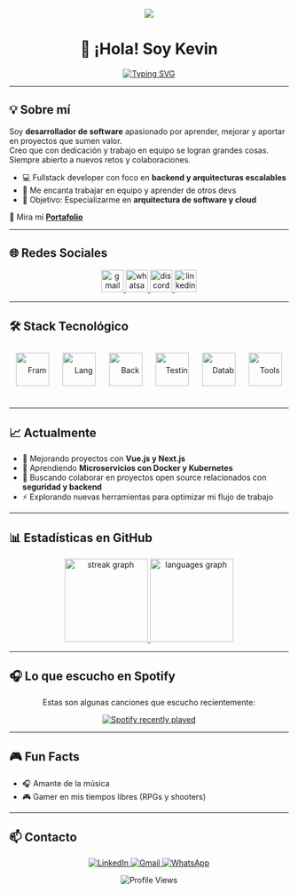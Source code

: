<p align="center">
  <img src="https://capsule-render.vercel.app/api?type=waving&color=gradient&height=150&section=header&text=Kevin%20Villegas&fontSize=40&fontColor=fff" />
</p>
 
<h1 align="center">👋 ¡Hola! Soy Kevin</h1>  

<p align="center">
  <a href="https://git.io/typing-svg">
    <img src="https://readme-typing-svg.herokuapp.com?font=Fira+Code&size=22&duration=4000&pause=1000&color=36BCF7&center=true&vCenter=true&width=500&lines=Fullstack+Developer;Ingeniero+Sistemas;Siempre+aprendiendo+y+mejorando" alt="Typing SVG" />
  </a>
</p>

---

## 💡 Sobre mí
Soy **desarrollador de software** apasionado por aprender, mejorar y aportar en proyectos que sumen valor.  
Creo que con dedicación y trabajo en equipo se logran grandes cosas.  
Siempre abierto a nuevos retos y colaboraciones.

- 💻 Fullstack developer con foco en **backend y arquitecturas escalables**  
- 🤝 Me encanta trabajar en equipo y aprender de otros devs  
- 🎯 Objetivo: Especializarme en **arquitectura de software y cloud**

🔗 Mira mi [**Portafolio**](https://portafolio-kappa-ten-13.vercel.app/)

---

## 🌐 Redes Sociales

<div align="center">   
  <a href="mailto:kevinvilleperez@gmail.com" target="_blank">
    <img src="https://img.shields.io/static/v1?message=Gmail&logo=gmail&color=D14836&style=for-the-badge" height="40" alt="gmail logo" />
  </a>
  <a href="https://wa.me/573173552802" target="_blank">
    <img src="https://img.shields.io/static/v1?message=Whatsapp&logo=whatsapp&color=25D366&style=for-the-badge" height="40" alt="whatsapp logo" />
  </a>
  <a href="https://discord.com/users/385181387491246080" target="_blank">
    <img src="https://img.shields.io/static/v1?message=Discord&logo=discord&color=7289DA&style=for-the-badge" height="40" alt="discord logo" />
  </a>
  <a href="https://www.linkedin.com/in/kevin-villegas-666bb61ab/" target="_blank">
    <img src="https://img.shields.io/static/v1?message=LinkedIn&logo=linkedin&color=0077B5&style=for-the-badge" height="40" alt="linkedin logo" />
  </a>
</div>

---

## 🛠️ Stack Tecnológico

<div align="center" style="line-height: 60px;">
  <img src="https://skillicons.dev/icons?i=vue,nextjs,react,angular" height="60" style="margin:10px;" alt="Framework icons" />
  <img src="https://skillicons.dev/icons?i=typescript,cs,go" height="60" style="margin:10px;" alt="Languages icons" />
  <img src="https://skillicons.dev/icons?i=nodejs,nestjs,graphql" height="60" style="margin:10px;" alt="Backend icons" />
  <img src="https://skillicons.dev/icons?i=jest" height="60" style="margin:10px;" alt="Testing icons" />
  <img src="https://skillicons.dev/icons?i=mysql,mongodb,postgresql" height="60" style="margin:10px;" alt="Database icons" />
  <img src="https://skillicons.dev/icons?i=docker,git" height="60" style="margin:10px;" alt="Tools icons" />
</div>

---

## 📈 Actualmente
- 🔭 Mejorando proyectos con **Vue.js y Next.js**  
- 🌱 Aprendiendo **Microservicios con Docker y Kubernetes**  
- 👯 Buscando colaborar en proyectos open source relacionados con **seguridad y backend**  
- ⚡ Explorando nuevas herramientas para optimizar mi flujo de trabajo  

---

## 📊 Estadísticas en GitHub

<p align="center">
  <a href="https://github.com/DaR3kDev">
    <img src="https://streak-stats.demolab.com?user=DaR3kDev&locale=es&mode=daily&theme=radical&hide_border=false&border_radius=5&order=3" height="150" alt="streak graph" />
    <img src="https://github-readme-stats.vercel.app/api/top-langs?username=DaR3kDev&locale=es&hide_title=false&layout=compact&card_width=320&langs_count=5&theme=radical&hide_border=false&order=2" height="150" alt="languages graph" />
  </a>
</p>

---

## 🎧 Lo que escucho en Spotify

<p align="center">Estas son algunas canciones que escucho recientemente:</p>

<div align="center">
  <a href="https://open.spotify.com/user/31fdhtjpzjti53qgx5lx7ftxbbpu">
    <img src="https://spotify-recently-played-readme.vercel.app/api?user=31fdhtjpzjti53qgx5lx7ftxbbpu&count=5&unique=false" alt="Spotify recently played" />
  </a>
</div>

---

## 🎮 Fun Facts
- 🎧 Amante de la música  
- 🎮 Gamer en mis tiempos libres (RPGs y shooters)  

---

## 📫 Contacto

<p align="center">
  <a href="https://www.linkedin.com/in/kevin-villegas-666bb61ab/" target="_blank">
    <img src="https://img.shields.io/badge/LinkedIn-0077B5?style=for-the-badge&logo=linkedin&logoColor=white" alt="LinkedIn" />
  </a>
  <a href="mailto:kevinvilleperez@gmail.com" target="_blank">
    <img src="https://img.shields.io/badge/Gmail-D14836?style=for-the-badge&logo=gmail&logoColor=white" alt="Gmail" />
  </a>
  <a href="https://wa.me/573173552802" target="_blank">
    <img src="https://img.shields.io/badge/WhatsApp-25D366?style=for-the-badge&logo=whatsapp&logoColor=white" alt="WhatsApp" />
  </a>
</p>

<p align="center">
  <img src="https://komarev.com/ghpvc/?username=DaR3kDev&label=Profile+Views&color=000000&style=for-the-badge&labelColor=000000&textColor=ff0000" alt="Profile Views"/>
</p>
